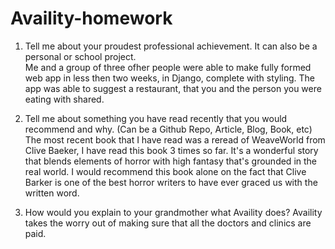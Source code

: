 # Availity-homework

1. Tell me about your proudest professional achievement.  It can also be a personal or school project.  
    Me and a group of three ofher people were able to make fully formed web app in less then two weeks, in Django, complete with styling. The app was able to suggest a restaurant, that you and the person you were eating with shared.


2. Tell me about something you have read recently that you would recommend and why. (Can be a Github Repo, Article, Blog, Book, etc)
    The most recent book that I have read was a reread of WeaveWorld from Clive Baeker, I have read this book 3 times so far. It's a wonderful story that blends elements of horror with high fantasy that's grounded in the real world. I would recommend this book alone on the fact that Clive Barker is one of the best horror writers to have ever graced us with the written word. 


3. How would you explain to your grandmother what Availity does?
    Availity takes the worry out of making sure that all the doctors and clinics are paid.